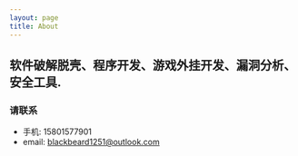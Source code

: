 ```yaml
---
layout: page
title: About
---
```


## 软件破解脱壳、程序开发、游戏外挂开发、漏洞分析、安全工具.

### 请联系
- 手机: 15801577901
- email: blackbeard1251@outlook.com
